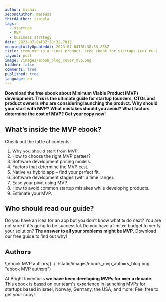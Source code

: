 ```yaml
---
author: michal
secondAuthor: mateusz
thirdAuthor: izabela
tags:
  - startups
  - MVP
  - business strategy
date: 2023-07-04T07:38:32.701Z
meaningfullyUpdatedAt: 2023-07-04T07:38:33.285Z
title: From MVP to a Final Product. Free Ebook for Startups [Get PDF]
layout: post
image: /images/ebook_blog_cover_mvp.png
hidden: false
comments: true
published: true
language: en
---
```

**Download the free ebook about Minimum Viable Product (MVP) development. This is the ultimate guide for startup founders, CTOs and product owners who are considering launching the product. Why should your start with MVP? What mistakes should you avoid? What factors determine the cost of MVP? Get your copy now!**

<EbookDynamic sectionTitle='get free MVP guide now' ebookName='From-MVP-to-a-Final-Product.pdf' ebookDescription=' Calling all founders, CTOs and product owners! Dive into the world of MVP development with our comprehensive ebook. Don’t wait, grab your copy here!' ebookImage='/images/mvp_ebook_cover.svg' ebookAlt='MVP free ebook for startups' />

## What’s inside the MVP ebook?

Check out the table of contents:

1. Why you should start from MVP.
2. How to choose the right MVP partner?
3. Software development pricing models.
4. Factors that determine the MVP cost. 
5. Native vs hybrid app – find your perfect fit.
6. Software development stages (with a time range).
7. Ease your pivot using MVP.
8. How to avoid common startup mistakes while developing products.
9. Estimate your MVP.

## Who should read our guide?

Do you have an idea for an app but you don’t know what to do next? You are not sure if it's going to be successful. Do you have a limited budget to verify your solution? **The answer to all your problems might be MVP**. Download our free guide to find out why!

## Authors

<div className="image">![ebook MVP authors](../../static/images/ebook_mvp_authors_blog.png "ebook MVP authors")</div>

At Bright Inventions **we have been developing MVPs for over a decade**. This ebook is based on our team's experience in launching MVPs for startups based in Israel, Norway, Germany, the USA, and more. Feel free to get your copy!
